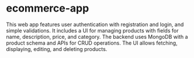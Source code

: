# ecommerce-app
This web app features user authentication with registration and login, and simple validations. It includes a UI for managing products with fields for name, description, price, and category. The backend uses MongoDB with a product schema and APIs for CRUD operations. The UI allows fetching, displaying, editing, and deleting products.

